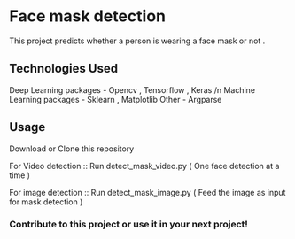 # Face mask detection

This project predicts whether a person is wearing a face mask or not .

## Technologies Used

Deep Learning packages - Opencv , Tensorflow , Keras /n 
Machine Learning packages  - Sklearn , Matplotlib
Other - Argparse

## Usage 

Download or Clone this repository

For Video detection ::  Run detect_mask_video.py ( One face detection at a time )

For image detection ::  Run detect_mask_image.py ( Feed the image as input for mask detection )

### Contribute to this project or use it in your next project! 

 

 

 
